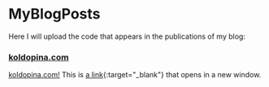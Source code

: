 # MyBlogPosts
Here I will upload the code that appears in the publications of my blog:
### [koldopina.com](https://koldopina.com/)
<a href="https://koldopina.com/" target="_blank">koldopina.com!</a>
This is [a link](http://example.com){:target="_blank"} that opens in a new window.
